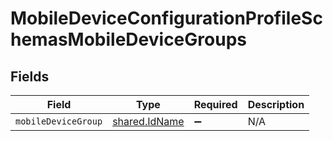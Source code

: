 # MobileDeviceConfigurationProfileSchemasMobileDeviceGroups


## Fields

| Field                                          | Type                                           | Required                                       | Description                                    |
| ---------------------------------------------- | ---------------------------------------------- | ---------------------------------------------- | ---------------------------------------------- |
| `mobileDeviceGroup`                            | [shared.IdName](../../models/shared/idname.md) | :heavy_minus_sign:                             | N/A                                            |